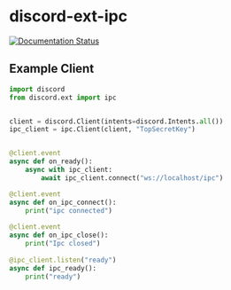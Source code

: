 # discord-ext-ipc

[![Documentation Status](https://readthedocs.org/projects/discord-ext-ipcs/badge/?version=latest)](https://discord-ext-ipcs.readthedocs.io/en/latest/?badge=latest)

## Example Client

```python
import discord
from discord.ext import ipc


client = discord.Client(intents=discord.Intents.all())
ipc_client = ipc.Client(client, "TopSecretKey")


@client.event
async def on_ready():
    async with ipc_client:
        await ipc_client.connect("ws://localhost/ipc")

@client.event
async def on_ipc_connect():
    print("ipc connected")
    
@client.event
async def on_ipc_close():
    print("Ipc closed")
        
@ipc_client.listen("ready")
async def ipc_ready():
    print("ready")
```
